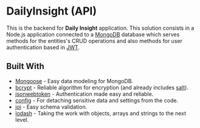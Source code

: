 # DailyInsight (API)

This is the backend for **Daily Insight** application. This solution consists in a Node.js application connected to a [MongoDB](https://en.wikipedia.org/wiki/MongoDB) database which serves methods for the entities's CRUD operations and also methods for user authentication based in [JWT](https://jwt.io/introduction/).

## Built With

* [Mongoose](https://mongoosejs.com/) - Easy data modeling for MongoDB.
* [bcrypt](https://github.com/kelektiv/node.bcrypt.js#readme) - Reliable algorithm for encryption (and already includes [salt](https://en.wikipedia.org/wiki/Salt_(cryptography))).
* [jsonwebtoken](https://github.com/auth0/node-jsonwebtoken#readme) - Authentication made easy and reliable.
* [config](http://lorenwest.github.io/node-config/) - For detaching sensitive data and settings from the code.
* [joi](https://github.com/hapijs/joi#readme) - Easy schema validation.
* [lodash](https://lodash.com/) - Taking the work with objects, arrays and strings to the next level.
